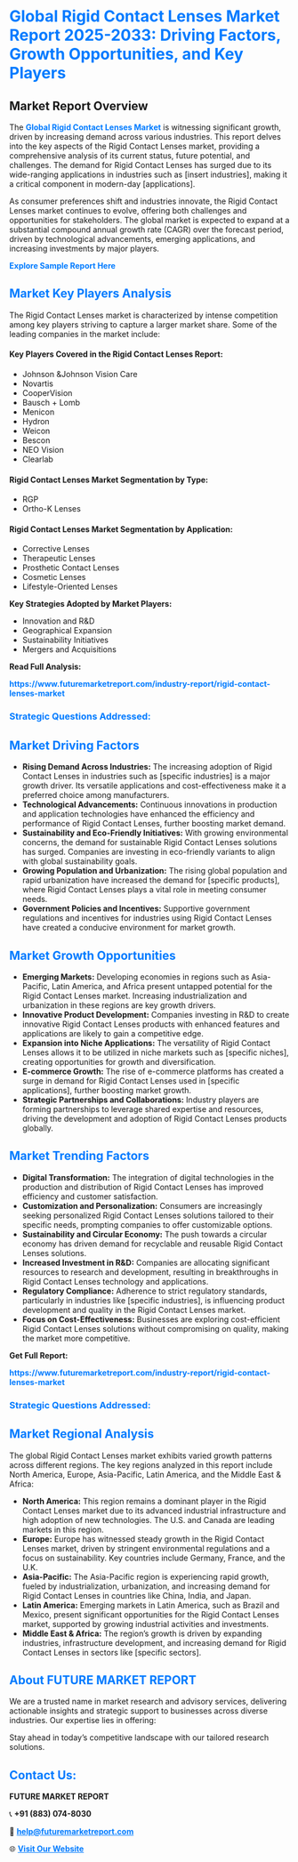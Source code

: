 <h1 style="color: #007BFF;">Global Rigid Contact Lenses Market Report 2025-2033: Driving Factors, Growth Opportunities, and Key Players</h1>

<section id="overview">
<h2>Market Report Overview</h2>
<p>The <a href="https://www.futuremarketreport.com/industry-report/rigid-contact-lenses-market" style="color: #007BFF; text-decoration: none;"><strong>Global Rigid Contact Lenses Market</strong></a> is witnessing significant growth, driven by increasing demand across various industries. This report delves into the key aspects of the Rigid Contact Lenses market, providing a comprehensive analysis of its current status, future potential, and challenges. The demand for Rigid Contact Lenses has surged due to its wide-ranging applications in industries such as [insert industries], making it a critical component in modern-day [applications].</p>
<p>As consumer preferences shift and industries innovate, the Rigid Contact Lenses market continues to evolve, offering both challenges and opportunities for stakeholders. The global market is expected to expand at a substantial compound annual growth rate (CAGR) over the forecast period, driven by technological advancements, emerging applications, and increasing investments by major players.</p>
</section>

<section id="overview">
<p><a href="https://www.futuremarketreport.com/request-sample/reportId=87679" style="color: #007BFF; text-decoration: none;"><strong>Explore Sample Report Here</strong></a></p>
</section>

<section id="key-players">
<h2 style="color: #007BFF;">Market Key Players Analysis</h2>
<p>The Rigid Contact Lenses market is characterized by intense competition among key players striving to capture a larger market share. Some of the leading companies in the market include:</p>
<h4>Key Players Covered in the Rigid Contact Lenses Report:</h4>
<ul><li>Johnson &amp;Johnson Vision Care</li><li>Novartis</li><li>CooperVision</li><li>Bausch + Lomb</li><li>Menicon</li><li>Hydron</li><li>Weicon</li><li>Bescon</li><li>NEO Vision</li><li>Clearlab</li></ul>
<h4>Rigid Contact Lenses Market Segmentation by Type:</h4>
<ul><li>RGP</li><li>Ortho-K Lenses</li></ul>

<h4>Rigid Contact Lenses Market Segmentation by Application:</h4>
<ul><li>Corrective Lenses</li><li>Therapeutic Lenses</li><li>Prosthetic Contact Lenses</li><li>Cosmetic Lenses</li><li>Lifestyle-Oriented Lenses</li></ul>
<p><strong>Key Strategies Adopted by Market Players:</strong></p>
<ul>
<li>Innovation and R&D</li>
<li>Geographical Expansion</li>
<li>Sustainability Initiatives</li>
<li>Mergers and Acquisitions</li>
</ul>
</section>

<section>
<p><strong>Read Full Analysis: </strong></p><a href="https://www.futuremarketreport.com/industry-report/rigid-contact-lenses-market" style="color: #007BFF; text-decoration: none;"><strong>https://www.futuremarketreport.com/industry-report/rigid-contact-lenses-market</strong></a>
<h3 style="color: #007BFF;">Strategic Questions Addressed:</h3>
</section>

<section id="driving-factors">
<h2 style="color: #007BFF;">Market Driving Factors</h2>
<ul>
<li><strong>Rising Demand Across Industries:</strong> The increasing adoption of Rigid Contact Lenses in industries such as [specific industries] is a major growth driver. Its versatile applications and cost-effectiveness make it a preferred choice among manufacturers.</li>
<li><strong>Technological Advancements:</strong> Continuous innovations in production and application technologies have enhanced the efficiency and performance of Rigid Contact Lenses, further boosting market demand.</li>
<li><strong>Sustainability and Eco-Friendly Initiatives:</strong> With growing environmental concerns, the demand for sustainable Rigid Contact Lenses solutions has surged. Companies are investing in eco-friendly variants to align with global sustainability goals.</li>
<li><strong>Growing Population and Urbanization:</strong> The rising global population and rapid urbanization have increased the demand for [specific products], where Rigid Contact Lenses plays a vital role in meeting consumer needs.</li>
<li><strong>Government Policies and Incentives:</strong> Supportive government regulations and incentives for industries using Rigid Contact Lenses have created a conducive environment for market growth.</li>
</ul>
</section>

<section id="growth-opportunities">
<h2 style="color: #007BFF;">Market Growth Opportunities</h2>
<ul>
<li><strong>Emerging Markets:</strong> Developing economies in regions such as Asia-Pacific, Latin America, and Africa present untapped potential for the Rigid Contact Lenses market. Increasing industrialization and urbanization in these regions are key growth drivers.</li>
<li><strong>Innovative Product Development:</strong> Companies investing in R&D to create innovative Rigid Contact Lenses products with enhanced features and applications are likely to gain a competitive edge.</li>
<li><strong>Expansion into Niche Applications:</strong> The versatility of Rigid Contact Lenses allows it to be utilized in niche markets such as [specific niches], creating opportunities for growth and diversification.</li>
<li><strong>E-commerce Growth:</strong> The rise of e-commerce platforms has created a surge in demand for Rigid Contact Lenses used in [specific applications], further boosting market growth.</li>
<li><strong>Strategic Partnerships and Collaborations:</strong> Industry players are forming partnerships to leverage shared expertise and resources, driving the development and adoption of Rigid Contact Lenses products globally.</li>
</ul>
</section>

<section id="trending-factors">
<h2 style="color: #007BFF;">Market Trending Factors</h2>
<ul>
<li><strong>Digital Transformation:</strong> The integration of digital technologies in the production and distribution of Rigid Contact Lenses has improved efficiency and customer satisfaction.</li>
<li><strong>Customization and Personalization:</strong> Consumers are increasingly seeking personalized Rigid Contact Lenses solutions tailored to their specific needs, prompting companies to offer customizable options.</li>
<li><strong>Sustainability and Circular Economy:</strong> The push towards a circular economy has driven demand for recyclable and reusable Rigid Contact Lenses solutions.</li>
<li><strong>Increased Investment in R&D:</strong> Companies are allocating significant resources to research and development, resulting in breakthroughs in Rigid Contact Lenses technology and applications.</li>
<li><strong>Regulatory Compliance:</strong> Adherence to strict regulatory standards, particularly in industries like [specific industries], is influencing product development and quality in the Rigid Contact Lenses market.</li>
<li><strong>Focus on Cost-Effectiveness:</strong> Businesses are exploring cost-efficient Rigid Contact Lenses solutions without compromising on quality, making the market more competitive.</li>
</ul>
</section>

<section>
<p><strong>Get Full Report: </strong></p><a href="https://www.futuremarketreport.com/industry-report/rigid-contact-lenses-market" style="color: #007BFF; text-decoration: none;"><strong>https://www.futuremarketreport.com/industry-report/rigid-contact-lenses-market</strong></a>
<h3 style="color: #007BFF;">Strategic Questions Addressed:</h3>
</section>


<section id="regional-analysis">
<h2 style="color: #007BFF;">Market Regional Analysis</h2>
<p>The global Rigid Contact Lenses market exhibits varied growth patterns across different regions. The key regions analyzed in this report include North America, Europe, Asia-Pacific, Latin America, and the Middle East & Africa:</p>
<ul>
<li><strong>North America:</strong> This region remains a dominant player in the Rigid Contact Lenses market due to its advanced industrial infrastructure and high adoption of new technologies. The U.S. and Canada are leading markets in this region.</li>
<li><strong>Europe:</strong> Europe has witnessed steady growth in the Rigid Contact Lenses market, driven by stringent environmental regulations and a focus on sustainability. Key countries include Germany, France, and the U.K.</li>
<li><strong>Asia-Pacific:</strong> The Asia-Pacific region is experiencing rapid growth, fueled by industrialization, urbanization, and increasing demand for Rigid Contact Lenses in countries like China, India, and Japan.</li>
<li><strong>Latin America:</strong> Emerging markets in Latin America, such as Brazil and Mexico, present significant opportunities for the Rigid Contact Lenses market, supported by growing industrial activities and investments.</li>
<li><strong>Middle East & Africa:</strong> The region’s growth is driven by expanding industries, infrastructure development, and increasing demand for Rigid Contact Lenses in sectors like [specific sectors].</li>
</ul>
</section>

<footer>
<h2 style="color: #007BFF;">About FUTURE MARKET REPORT</h2>
<p>We are a trusted name in market research and advisory services, delivering actionable insights and strategic support to businesses across diverse industries. Our expertise lies in offering:</p>

<p>Stay ahead in today’s competitive landscape with our tailored research solutions.</p>

<h2 style="color: #007BFF;">Contact Us:</h2>
<p><strong>FUTURE MARKET REPORT</strong></p>
<p>📞 <strong>+91 (883) 074-8030</strong></p>
<p>📧 <strong><a href="mailto:help@futuremarketreport.com" style="color: #007BFF;">help@futuremarketreport.com</a></strong></p>
<p>🌐 <strong><a href="https://www.futuremarketreport.com/" style="color: #007BFF;">Visit Our Website</a></strong></p>
</footer>